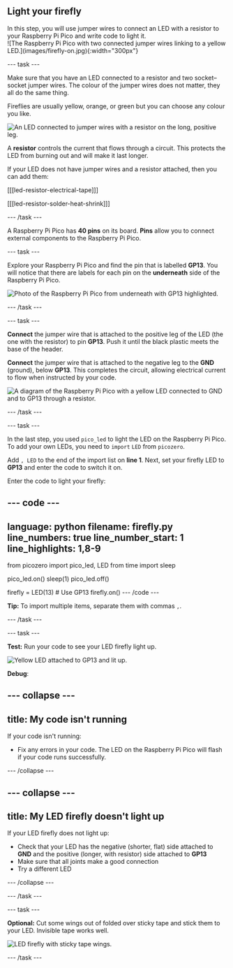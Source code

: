 ## Light your firefly

<div style="display: flex; flex-wrap: wrap">
<div style="flex-basis: 200px; flex-grow: 1; margin-right: 15px;">
In this step, you will use jumper wires to connect an LED with a resistor to your Raspberry Pi Pico and write code to light it. 
</div>
<div>
![The Raspberry Pi Pico with two connected jumper wires linking to a yellow LED.](images/firefly-on.jpg){:width="300px"}
</div>
</div>

--- task ---

Make sure that you have an LED connected to a resistor and two socket–socket jumper wires. The colour of the jumper wires does not matter, they all do the same thing.  

Fireflies are usually yellow, orange, or green but you can choose any colour you like.

![An LED connected to jumper wires with a resistor on the long, positive leg.](images/led-resistor.jpeg)

A **resistor** controls the current that flows through a circuit. This protects the LED from burning out and will make it last longer.

If your LED does not have jumper wires and a resistor attached, then you can add them:

[[[led-resistor-electrical-tape]]]

[[[led-resistor-solder-heat-shrink]]]

--- /task ---

A Raspberry Pi Pico has **40 pins** on its board. **Pins** allow you to connect external components to the Raspberry Pi Pico.  

--- task ---

Explore your Raspberry Pi Pico and find the pin that is labelled **GP13**. You will notice that there are labels for each pin on the **underneath** side of the Raspberry Pi Pico. 

![Photo of the Raspberry Pi Pico from underneath with GP13 highlighted.](images/gp13-pico.png)

--- /task ---

--- task ---
 
**Connect** the jumper wire that is attached to the positive leg of the LED (the one with the resistor) to pin **GP13**. Push it until the black plastic meets the base of the header. 

**Connect** the jumper wire that is attached to the negative leg to the **GND** (ground), below **GP13**. This completes the circuit, allowing electrical current to flow when instructed by your code.

![A diagram of the Raspberry Pi Pico with a yellow LED connected to GND and to GP13 through a resistor.](images/pico_led_13_bb.png)

--- /task ---

--- task ---

In the last step, you used `pico_led` to light the LED on the Raspberry Pi Pico. To add your own LEDs, you need to `import` `LED` from `picozero`. 

Add `, LED` to the end of the import list on **line 1**. Next, set your firefly LED to **GP13** and enter the code to switch it on. 

Enter the code to light your firefly: 

--- code ---
---
language: python
filename: firefly.py
line_numbers: true
line_number_start: 1
line_highlights: 1,8-9
---
from picozero import pico_led, LED
from time import sleep

pico_led.on()
sleep(1)
pico_led.off()

firefly = LED(13) # Use GP13
firefly.on()
--- /code ---

**Tip:** To import multiple items, separate them with commas `,`.

--- /task ---

--- task ---

**Test:** Run your code to see your LED firefly light up. 

![Yellow LED attached to GP13 and lit up.](images/firefly-on.jpg)

**Debug**:

--- collapse ---
---
title: My code isn't running
---

If your code isn't running:
+ Fix any errors in your code. The LED on the Raspberry Pi Pico will flash if your code runs successfully.

--- /collapse ---

--- collapse ---
---
title: My LED firefly doesn't light up
---

If your LED firefly does not light up:
+ Check that your LED has the negative (shorter, flat) side attached to **GND** and the positive (longer, with resistor) side attached to **GP13**
+ Make sure that all joints make a good connection 
+ Try a different LED

--- /collapse ---

--- /task ---

--- task ---

**Optional:** Cut some wings out of folded over sticky tape and stick them to your LED. Invisible tape works well. 

![LED firefly with sticky tape wings.](images/firefly-wings.jpg)

--- /task ---
